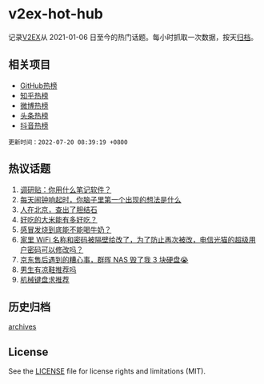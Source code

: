 # v2ex-hot-hub

 记录[V2EX](https://www.v2ex.com/)从 2021-01-06 日至今的热门话题。每小时抓取一次数据，按天[归档](archives)。
 
 ## 相关项目

- [GitHub热榜](https://github.com/lonnyzhang423/github-hot-hub)
- [知乎热榜](https://github.com/lonnyzhang423/zhihu-hot-hub)
- [微博热榜](https://github.com/lonnyzhang423/weibo-hot-hub)
- [头条热榜](https://github.com/lonnyzhang423/toutiao-hot-hub)
- [抖音热榜](https://github.com/lonnyzhang423/douyin-hot-hub)


 `更新时间：2022-07-20 08:39:19 +0800`

## 热议话题

1. [调研贴：你用什么笔记软件？](https://www.v2ex.com/t/867254)
1. [每天闹钟响起时，你脑子里第一个出现的想法是什么](https://www.v2ex.com/t/867213)
1. [人在北京，查出了胆结石](https://www.v2ex.com/t/867195)
1. [好吃的大米能有多好吃？](https://www.v2ex.com/t/867227)
1. [感冒发烧到底能不能喝牛奶？](https://www.v2ex.com/t/867226)
1. [家里 WiFi 名称和密码被隔壁给改了，为了防止再次被改，电信光猫的超级用户密码可以修改吗？](https://www.v2ex.com/t/867189)
1. [京东售后遇到的糟心事，群晖 NAS 毁了我 3 块硬盘😭](https://www.v2ex.com/t/867178)
1. [男生有凉鞋推荐吗](https://www.v2ex.com/t/867187)
1. [机械键盘求推荐](https://www.v2ex.com/t/867290)

## 历史归档

[archives](archives)

## License

See the [LICENSE](LICENSE) file for license rights and limitations (MIT).
